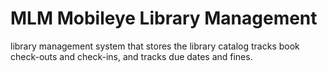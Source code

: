 # MLM Mobileye Library Management
library management system that stores the library catalog tracks book check-outs and check-ins, and tracks due dates and fines.
